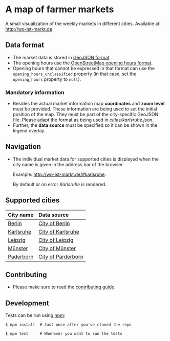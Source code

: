 # A map of farmer markets

A small visualization of the weekly markets in different cities. Available at: http://wo-ist-markt.de


## Data format

* The market data is stored in [GeoJSON format][geojson].
* The opening hours use the [OpenStreetMap opening hours format][osm-openinghours].
* Opening hours that cannot be expressed in that format can use the `opening_hours_unclassified`
  property (in that case, set the `opening_hours` property to `null`).


### Mandatory information

* Besides the actual market information map **coordinates** and **zoom level** must be provided.
  These information are being used to set the initial position of the map. They must be part of
  the city-specific GeoJSON file. Please adapt the format as being used in *cities/karlsruhe.json*.
* Further, the **data source** must be specified so it can be shown in the legend overlay.


## Navigation

* The individual market data for supported cities is displayed when the city name is given in the
  address bar of the browser.

  Example: http://wo-ist-markt.de/#karlsruhe.

  By default or on error *Karlsruhe* is rendered.


## Supported cities

|City name|Data source|
|:---|:---|
|[Berlin][berlin-wikipedia]|[City of Berlin][berlin-wochenmarkte]|
|[Karlsruhe][karlsruhe-wikipedia]|[City of Karlsruhe][karlsruhe-wochenmarkte]|
|[Leipzig][leipzig-wikipedia]|[City of Leipzig][leipzig-wochenmarkte]|
|[Münster][muenster-wikipedia]|[City of Münster][muenster-wochenmarkte]|
|[Paderborn][paderborn-wikipedia]|[City of Parderborn][paderborn-wochenmarkte]|


## Contributing

* Please make sure to read the [contributing guide](CONTRIBUTING.md).


## Development

Tests can be run using [npm][npm]:

    $ npm install  # Just once after you've cloned the repo

    $ npm test     # Whenever you want to run the tests


[geojson]: http://geojson.org
[osm-openinghours]: https://wiki.openstreetmap.org/wiki/Key:opening_hours/specification
[karlsruhe-wikipedia]: https://en.wikipedia.org/wiki/Karlsruhe
[karlsruhe-wochenmarkte]: http://www.karlsruhe.de/b3/maerkte/wochenmarkte.de
[berlin-wikipedia]: https://en.wikipedia.org/wiki/Berlin
[berlin-wochenmarkte]: http://daten.berlin.de/datensaetze/wochen-und-tr%C3%B6delm%C3%A4rkte
[npm]: https://www.npmjs.com
[muenster-wikipedia]: https://en.wikipedia.org/wiki/M%C3%BCnster
[muenster-wochenmarkte]: http://www.muenster.de/stadt/maerkte/markt.html
[leipzig-wikipedia]: https://en.wikipedia.org/wiki/Leipzig
[leipzig-wochenmarkte]: https://www.leipzig.de/freizeit-kultur-und-tourismus/einkaufen-und-ausgehen/maerkte/
[paderborn-wikipedia]: https://en.wikipedia.org/wiki/Paderborn
[paderborn-wochenmarkte]: http://www.paderborn.de/microsite/wochenmarkt/marktinfos/109010100000079411.php?p=5,1
